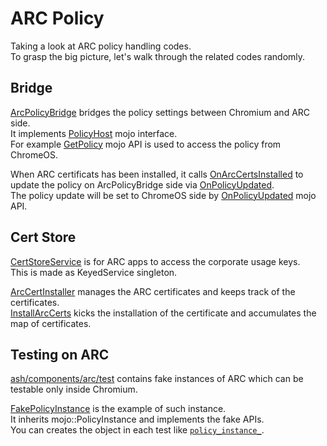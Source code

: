 # ARC Policy

Taking a look at ARC policy handling codes.  
To grasp the big picture, let's walk through the related codes randomly.


## Bridge
[ArcPolicyBridge](https://source.chromium.org/chromium/chromium/src/+/main:chrome/browser/ash/arc/policy/arc_policy_bridge.h;l=55;drc=8f57934dc9dd175acdc5fc56e2e6b7c3cb8e3b95) bridges the policy settings between Chromium and ARC side.  
It implements [PolicyHost](https://source.chromium.org/chromium/chromium/src/+/main:ash/components/arc/mojom/policy.mojom;l=64;drc=70cf6fbc2b4cc83b1571ef4e7f55a725924054c7) mojo interface.  
For example [GetPolicy](https://source.chromium.org/chromium/chromium/src/+/main:ash/components/arc/mojom/policy.mojom;l=68;drc=70cf6fbc2b4cc83b1571ef4e7f55a725924054c7) mojo API is used to access the policy from ChromeOS.

When ARC certificats has been installed, it calls [OnArcCertsInstalled](https://source.chromium.org/chromium/chromium/src/+/main:chrome/browser/ash/arc/enterprise/cert_store/cert_store_service.cc;l=617;drc=70cf6fbc2b4cc83b1571ef4e7f55a725924054c7) to update the policy on ArcPolicyBridge side via [OnPolicyUpdated](https://source.chromium.org/chromium/chromium/src/+/main:chrome/browser/ash/arc/policy/arc_policy_bridge.cc;l=630;drc=70cf6fbc2b4cc83b1571ef4e7f55a725924054c7).  
The policy update will be set to ChromeOS side by [OnPolicyUpdated](https://source.chromium.org/chromium/chromium/src/+/main:ash/components/arc/mojom/policy.mojom;l=91;drc=70cf6fbc2b4cc83b1571ef4e7f55a725924054c7) mojo API.


## Cert Store
[CertStoreService](https://source.chromium.org/chromium/chromium/src/+/main:chrome/browser/ash/arc/enterprise/cert_store/cert_store_service.h;l=29;drc=8f57934dc9dd175acdc5fc56e2e6b7c3cb8e3b95) is for ARC apps to access the corporate usage keys.  
This is made as KeyedService singleton.

[ArcCertInstaller](https://source.chromium.org/chromium/chromium/src/+/main:chrome/browser/ash/arc/enterprise/cert_store/arc_cert_installer.h;l=61;drc=70cf6fbc2b4cc83b1571ef4e7f55a725924054c7) manages the ARC certificates and keeps track of the certificates.  
[InstallArcCerts](https://source.chromium.org/chromium/chromium/src/+/main:chrome/browser/ash/arc/enterprise/cert_store/arc_cert_installer.cc;l=67;drc=70cf6fbc2b4cc83b1571ef4e7f55a725924054c7) kicks the installation of the certificate and accumulates the map of certificates.



## Testing on ARC
[ash/components/arc/test](https://source.chromium.org/chromium/chromium/src/+/main:ash/components/arc/test/) contains fake instances of ARC which can be testable only inside Chromium.  

[FakePolicyInstance](https://source.chromium.org/chromium/chromium/src/+/main:ash/components/arc/test/fake_policy_instance.h;l=16;drc=3a215d1e60a3b32928a50d00ea07ae52ea491a16) is the example of such instance.  
It inherits mojo::PolicyInstance and implements the fake APIs.  
You can creates the object in each test like [`policy_instance_`](https://source.chromium.org/chromium/chromium/src/+/main:chrome/browser/ash/arc/policy/arc_policy_bridge_unittest.cc;l=258;drc=70cf6fbc2b4cc83b1571ef4e7f55a725924054c7).